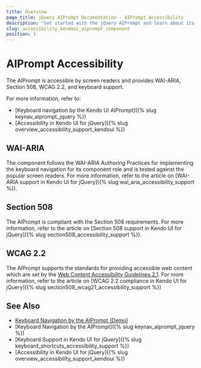 ```yaml
---
title: Overview
page_title: jQuery AIPrompt Documentation - AIPrompt Accessibility
description: "Get started with the jQuery AIPrompt and learn about its accessibility support for WAI-ARIA, Section 508, and WCAG 2.2."
slug: accessibility_kendoui_aiprompt_component
position: 1
---
```


# AIPrompt Accessibility

The AIPrompt is accessible by screen readers and provides WAI-ARIA, Section 508, WCAG 2.2, and keyboard support.

For more information, refer to:
* [Keyboard navigation by the Kendo UI AIPrompt]({% slug keynav_aiprompt_jquery %})
* [Accessibility in Kendo UI for jQuery]({% slug overview_accessibility_support_kendoui %})

## WAI-ARIA

The component follows the WAI-ARIA Authoring Practices for implementing the keyboard navigation for its component role and is tested against the popular screen readers. For more information, refer to the article on [WAI-ARIA support in Kendo UI for jQuery]({% slug wai_aria_accessibility_support %}).

## Section 508

The AIPrompt is compliant with the Section 508 requirements. For more information, refer to the article on [Section 508 support in Kendo UI for jQuery]({% slug section508_accessibility_support %}).

## WCAG 2.2

The AIPrompt supports the standards for providing accessible web content which are set by the [Web Content Accessibility Guidelines 2.1](https://www.w3.org/TR/WCAG/). For more information, refer to the article on [WCAG 2.2 compliance in Kendo UI for jQuery]({% slug section508_wcag21_accessibility_support %})

## See Also

* [Keyboard Navigation by the AIPrompt (Demo)](https://demos.telerik.com/kendo-ui/aiprompt/keyboard-navigation)
* [Keyboard Navigation by the AIPrompt]({% slug keynav_aiprompt_jquery %})
* [Keyboard Support in Kendo UI for jQuery]({% slug keyboard_shortcuts_accessibility_support %})
* [Accessibility in Kendo UI for jQuery]({% slug overview_accessibility_support_kendoui %})
